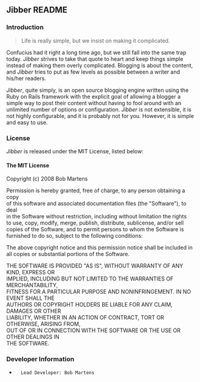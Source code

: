 ## Jibber README

### Introduction

> Life is really simple, but we insist on making it complicated.

Confucius had it right a long time ago, but we still fall into the same trap today. _Jibber_ strives to take that quote to heart and keep things simple instead of making them overly complicated. Blogging is about the content, and _Jibber_ tries to put as few levels as possible between a writer and his/her readers.

_Jibber_, quite simply, is an open source blogging engine written using the Ruby on Rails framework with the explicit goal of allowing a blogger a simple way to post their content without having to fool around with an unlimited number of options or configuration. _Jibber_ is not extensible, it is not highly configurable, and it is probably not for you. However, it is simple and easy to use.

### License 

_Jibber_ is released under the MIT License, listed below:

#### The MIT License

Copyright (c) 2008 Bob Martens

Permission is hereby granted, free of charge, to any person obtaining a copy  
of this software and associated documentation files (the "Software"), to deal  
in the Software without restriction, including without limitation the rights  
to use, copy, modify, merge, publish, distribute, sublicense, and/or sell  
copies of the Software, and to permit persons to whom the Software is  
furnished to do so, subject to the following conditions:

The above copyright notice and this permission notice shall be included in  
all copies or substantial portions of the Software.

THE SOFTWARE IS PROVIDED "AS IS", WITHOUT WARRANTY OF ANY KIND, EXPRESS OR  
IMPLIED, INCLUDING BUT NOT LIMITED TO THE WARRANTIES OF MERCHANTABILITY,  
FITNESS FOR A PARTICULAR PURPOSE AND NONINFRINGEMENT. IN NO EVENT SHALL THE  
AUTHORS OR COPYRIGHT HOLDERS BE LIABLE FOR ANY CLAIM, DAMAGES OR OTHER  
LIABILITY, WHETHER IN AN ACTION OF CONTRACT, TORT OR OTHERWISE, ARISING FROM,  
OUT OF OR IN CONNECTION WITH THE SOFTWARE OR THE USE OR OTHER DEALINGS IN  
THE SOFTWARE.

### Developer Information

*		Lead Developer: Bob Martens
